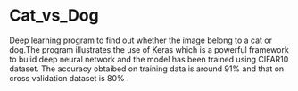 # Cat_vs_Dog
Deep learning program to find out whether the image belong to a cat or dog.The program illustrates the use of Keras which is a powerful framework to bulid deep neural network and the model has been trained using CIFAR10 dataset. The accuracy obtaibed on training data is around 91% and that on cross validation dataset is 80% .

